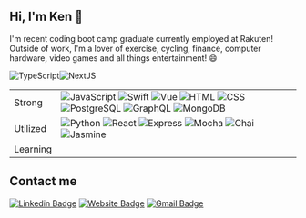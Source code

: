 ## Hi, I'm Ken 👋

I'm recent coding boot camp graduate currently employed at Rakuten! 
Outside of work, I'm a lover of exercise, cycling, finance, computer hardware, video games and all things entertainment! 😄

<table align="center">
  <tbody>
    <tr>
      <td>Strong</td>
      <td>
        <img alt="JavaScript" src="https://img.shields.io/badge/-JavaScript-000?&logo=javascript" />
        <img alt="Swift" src="https://img.shields.io/badge/-Swift-000?&logo=swift" />
        <img alt="Vue" src="https://img.shields.io/badge/-Vue-000?logo=vue.js" />
        <img alt="HTML" src="https://img.shields.io/badge/-HTML-000?logo=html5" />
        <img alt="CSS" src="https://img.shields.io/badge/-CSS-000?logo=css3" />
        <img alt="PostgreSQL" src="https://img.shields.io/badge/-PostgreSQL-000?logo=postgresql" />
        <img alt="GraphQL" src="https://img.shields.io/badge/-GraphQL-000?logo=graphql" />
        <img alt="MongoDB" src="https://img.shields.io/badge/-MongoDB-000?logo=mongodb" />
      </td>
    </tr>
    <tr>
      <td>Utilized</td>
      <td>
        <img alt="Python" src="https://img.shields.io/badge/-Python-000?&logo=python" />
        <img alt="React" src="https://img.shields.io/badge/-React-000?&logo=react" />    
        <img alt="Express" src="https://img.shields.io/badge/-Express-000?logo=express" />
        <img alt="Mocha" src="https://img.shields.io/badge/-Mocha-000?logo=mocha" />
        <img alt="Chai" src="https://img.shields.io/badge/-Chai-000?logo=chai" />
        <img alt="Jasmine" src="https://img.shields.io/badge/-Jasmine-000?logo=jasmine" />
      </td>
    </tr>
    <tr>
      <td>Learning</td>
        <img alt="TypeScript" src="https://img.shields.io/badge/-TypeScript-000?&logo=typescript" />
        <img alt="NextJS" src="https://img.shields.io/badge/-NextJS-000?&logo=next.js" />
      <td>
      </td>
    </tr>
  </tbody>
</table>


## Contact me
[![Linkedin Badge](https://img.shields.io/badge/-KenK.-blue?style=flat&logo=Linkedin&logoColor=white&link=https://www.linkedin.com/in/ken-kurosaki-rodriguez/)](https://www.linkedin.com/in/ken-kurosaki-rodriguez/)
[![Website Badge](https://img.shields.io/badge/-TBD-47CCCC?style=flat&logo=Google-Chrome&logoColor=white&link=)](-)
[![Gmail Badge](https://img.shields.io/badge/-KenK-c14438?style=flat&logo=Gmail&logoColor=white&link=mailto:ken.kurosaki1991@gmail.com)](mailto:ken.kurosaki1991@gmail.com)


## 
